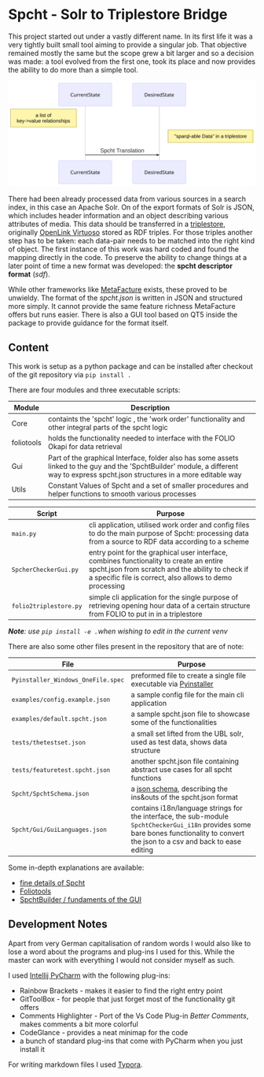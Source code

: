 # Spcht - Solr to Triplestore Bridge

This project started out under a vastly different name. In its first life it was a very tightly built small tool aiming to provide a singular job. That objective remained mostly the same but the scope grew a bit larger and so a decision was made: a tool evolved from the first one, took its place and now provides the ability to do more than a simple tool.

![Simple diagram explaining the workflow](./README/simplediagram1.png)

There had been already processed data from various sources in a search index, in this case an Apache Solr. On of the export formats of Solr is JSON,  which includes header information and an object describing various attributes of media. This data should be transferred in a [triplestore](https://en.wikipedia.org/wiki/Triplestore), originally [OpenLink Virtuoso](https://virtuoso.openlinksw.com/) stored as RDF triples. For those triples another step has to be taken: each data-pair needs to be matched into the right kind of object. The first instance of this work was hard coded and found the mapping directly in the code. To preserve the ability to change things at a later point of time a new format was developed: the **spcht descriptor format** (*sdf*).

While other frameworks like [MetaFacture](https://github.com/metafacture) exists, these proved to be unwieldy. The format of the *spcht.json* is written in JSON and structured more simply. It cannot provide the same feature richness MetaFacture offers but runs easier. There is also a GUI tool based on QT5 inside the package to provide guidance for the format itself.

## Content

This work is setup as a python package and can be installed after checkout of the git repository via `pip install .`

There are four modules and three executable scripts:

| Module     | Description                                                  |
| ---------- | ------------------------------------------------------------ |
| Core       | containts the 'spcht' logic , the 'work order' functionality and other integral parts of the spcht logic |
| foliotools | holds the functionality needed to interface with the FOLIO Okapi for data retrieval |
| Gui        | Part of the graphical Interface, folder also has some assets linked to the guy and the 'SpchtBuilder' module, a different way to express spcht.json structures in a more editable way |
| Utils      | Constant Values of Spcht and a set of smaller procedures and helper functions to smooth various processes |

| Script                 | Purpose                                                      |
| ---------------------- | ------------------------------------------------------------ |
| `main.py`              | cli application, utilised work order and config files to do the main purpose of Spcht: processing data from a source to RDF data according to a scheme |
| `SpcherCheckerGui.py`  | entry point for the graphical user interface, combines functionality to create an entire spcht.json from scratch and the ability to check if a specific file is correct, also allows to demo processing |
| `folio2triplestore.py` | simple cli application for the single purpose of retrieving opening hour data of a certain structure from FOLIO to put in in a triplestore |

***Note**: use `pip install -e .`when wishing to edit in the current venv*

There are also some other files present in the repository that are of note:

| File                               | Purpose                                                      |
| ---------------------------------- | ------------------------------------------------------------ |
| `Pyinstaller_Windows_OneFile.spec` | preformed file to create a single file executable via [Pyinstaller](https://pyinstaller.readthedocs.io/en/stable/usage.html) |
| `examples/config.example.json`     | a sample config file for  the main cli application           |
| `examples/default.spcht.json`      | a sample spcht.json file to showcase some of the functionalities |
| `tests/thetestset.json`            | a small set lifted from the UBL solr, used as test data, shows data structure |
| `tests/featuretest.spcht.json`     | another spcht.json file containing abstract use cases for all spcht functions |
| `Spcht/SpchtSchema.json`           | a [json schema](https://json-schema.org/), describing the ins&outs of the spcht.json format |
| `Spcht/Gui/GuiLanguages.json`      | contains i18n/language strings for the interface, the sub-module `SpchtCheckerGui_i18n` provides some bare bones functionality to convert the json to a csv and back to ease editing |

Some in-depth explanations are available:

* [fine details of Spcht](./README/SpchtDescriptorDetails.md)
* [Foliotools](./README/Foliotools.md)
* [SpchtBuilder / fundaments of the GUI](./README/SpchtBuilder.md)

## Development Notes

Apart from very German capitalisation of random words I would also like to lose a word about the programs and plug-ins I used for this. While the master can work with everything I would not consider myself as such.

I used [Intellij PyCharm](https://www.jetbrains.com/pycharm/)  with the following plug-ins:

* Rainbow Brackets - makes it easier to find the right entry point
* GitToolBox - for people that just forget most of the functionality git offers
* Comments Highlighter - Port of the Vs Code Plug-in _Better Comments_, makes comments a bit more colorful
* CodeGlance - provides a neat minimap for the code
* a bunch of standard plug-ins that come with PyCharm when you just install it

For writing markdown files I used [Typora](https://typora.io/).

